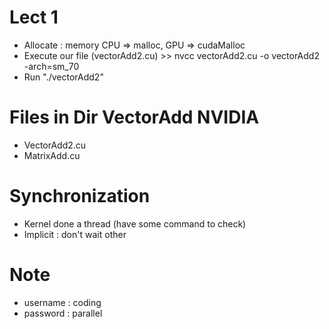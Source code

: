 # Lect 1

* Allocate : memory CPU => malloc, GPU => cudaMalloc
* Execute our file (vectorAdd2.cu) >> nvcc vectorAdd2.cu -o vectorAdd2 -arch=sm_70
* Run "./vectorAdd2"

# Files in Dir VectorAdd NVIDIA
* VectorAdd2.cu
* MatrixAdd.cu

# Synchronization
* Kernel done a thread (have some command to check)
* Implicit : don't wait other

# Note
* username : coding
* password : parallel
